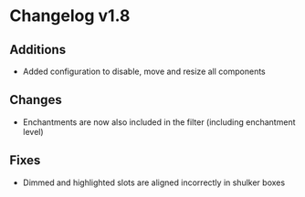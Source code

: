 # Changelog v1.8

## Additions
- Added configuration to disable, move and resize all components

## Changes
- Enchantments are now also included in the filter (including enchantment level)

## Fixes
- Dimmed and highlighted slots are aligned incorrectly in shulker boxes